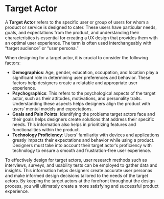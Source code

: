 # Target Actor

A **Target Actor** refers to the specific user or group of users for whom a product or service is designed to cater. These users have particular needs, goals, and expectations from the product, and understanding their characteristics is essential for creating a UX design that provides them with an optimal user experience. The term is often used interchangeably with “target audience” or “user persona.”

When designing for a target actor, it is crucial to consider the following factors:

- **Demographics**: Age, gender, education, occupation, and location play a significant role in determining user preferences and behavior. These factors help designers create a relatable and appropriate user experience.
- **Psychographics**: This refers to the psychological aspects of the target actor, such as their attitudes, motivations, and personality traits. Understanding these aspects helps designers align the product with users’ mental models and expectations.
- **Goals and Pain Points**: Identifying the problems target actors face and their goals helps designers create solutions that address their specific needs. This information also helps in prioritizing features and functionalities within the product.
- **Technology Proficiency**: Users’ familiarity with devices and applications greatly impacts their expectations and behavior while using a product. Designers must take into account their target actor’s proficiency with technology to ensure a smooth and frustration-free user experience.

To effectively design for target actors, user research methods such as interviews, surveys, and usability tests can be employed to gather data and insights. This information helps designers create accurate user personas and make informed design decisions tailored to the needs of the target actors. By keeping the target actors at the forefront throughout the design process, you will ultimately create a more satisfying and successful product experience.
